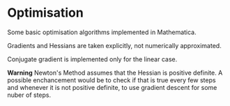 # Optimisation

Some basic optimisation algorithms implemented in Mathematica.

Gradients and Hessians are taken explicitly, not numerically approximated.

Conjugate gradient is implemented only for the linear case.

**Warning** Newton's Method assumes that the Hessian is positive definite. A possible enchancement would be to check if that is true every few steps and whenever it is not positive definite, to use gradient descent for some nuber of steps. 
